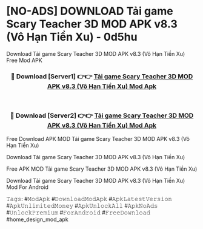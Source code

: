 # [NO-ADS] DOWNLOAD Tải game Scary Teacher 3D MOD APK v8.3 (Vô Hạn Tiền Xu) - 0d5hu
Download Tải game Scary Teacher 3D MOD APK v8.3 (Vô Hạn Tiền Xu) Free Mod APK

<div align="center">
<h3>🔴 Download [Server1] 👉👉 <a href="https://apk-comot.site?title=Tải_game_Scary_Teacher_3D_MOD_APK_v8.3_(Vô_Hạn_Tiền_Xu)">Tải game Scary Teacher 3D MOD APK v8.3 (Vô Hạn Tiền Xu) Mod Apk</a></h3><br>

<h3>🔴 Download [Server2] 👉👉 <a href="https://apk-comot.site?title=Tải_game_Scary_Teacher_3D_MOD_APK_v8.3_(Vô_Hạn_Tiền_Xu)">Tải game Scary Teacher 3D MOD APK v8.3 (Vô Hạn Tiền Xu) Mod Apk</a></h3>
</div>


Free Download APK MOD Tải game Scary Teacher 3D MOD APK v8.3 (Vô Hạn Tiền Xu)

Download Tải game Scary Teacher 3D MOD APK v8.3 (Vô Hạn Tiền Xu) 

Free APK MOD Tải game Scary Teacher 3D MOD APK v8.3 (Vô Hạn Tiền Xu) 

Download Tải game Scary Teacher 3D MOD APK v8.3 (Vô Hạn Tiền Xu) Mod For Android

𝚃𝚊𝚐𝚜: #𝙼𝚘𝚍𝙰𝚙𝚔 #𝙳𝚘𝚠𝚗𝚕𝚘𝚊𝚍𝙼𝚘𝚍𝙰𝚙𝚔 #𝙰𝚙𝚔𝙻𝚊𝚝𝚎𝚜𝚝𝚅𝚎𝚛𝚜𝚒𝚘𝚗 #𝙰𝚙𝚔𝚄𝚗𝚕𝚒𝚖𝚒𝚝𝚎𝚍𝙼𝚘𝚗𝚎𝚢 #𝙰𝚙𝚔𝚄𝚗𝚕𝚘𝚌𝚔𝙰𝚕𝚕 #𝙰𝚙𝚔𝙽𝚘𝙰𝚍𝚜 #𝚄𝚗𝚕𝚘𝚌𝚔𝙿𝚛𝚎𝚖𝚒𝚞𝚖 #𝙵𝚘𝚛𝙰𝚗𝚍𝚛𝚘𝚒𝚍 #𝙵𝚛𝚎𝚎𝙳𝚘𝚠𝚗𝚕𝚘𝚊𝚍 #home_design_mod_apk
